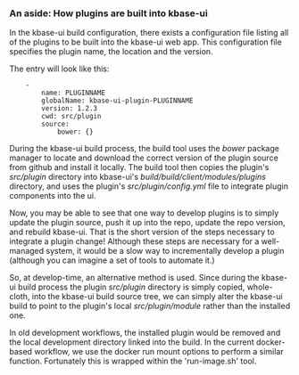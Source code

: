 ---
---

### An aside: How plugins are built into kbase-ui

In the kbase-ui build configuration, there exists a configuration file listing all of the plugins to be built into the kbase-ui web app. This configuration file specifies the plugin name, the location and the version.

The entry will look like this:

```
    -
        name: PLUGINNAME
        globalName: kbase-ui-plugin-PLUGINNAME
        version: 1.2.3
        cwd: src/plugin
        source:
            bower: {}
```

During the kbase-ui build process, the build tool uses the _bower_ package manager to locate and download the correct version of the plugin source from github and install it locally. The build tool then copies the plugin's _src/plugin_ directory into kbase-ui's _build/build/client/modules/plugins_ directory, and uses the plugin's _src/plugin/config.yml_ file to integrate plugin components into the ui.

Now, you may be able to see that one way to develop plugins is to simply update the plugin source, push it up into the repo, update the repo version, and rebuild kbase-ui. That is the short version of the steps necessary to integrate a plugin change! Although these steps are necessary for a well-managed system, it would be a slow way to incrementally develop a plugin (although you can imagine a set of tools to automate it.)

So, at develop-time, an alternative method is used. Since during the kbase-ui build process the plugin _src/plugin_ directory is simply copied, whole-cloth, into the kbase-ui build source tree, we can simply alter the kbase-ui build to point to the plugin's local _src/plugin/module_ rather than the installed one.

In old development workflows, the installed plugin would be removed and the local development directory linked into the build. In the current docker-based workflow, we use the docker run mount options to perform a similar function. Fortunately this is wrapped within the 'run-image.sh' tool.

